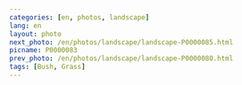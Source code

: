```yaml
---
categories: [en, photos, landscape]
lang: en
layout: photo
next_photo: /en/photos/landscape/landscape-P0000085.html
picname: P0000083
prev_photo: /en/photos/landscape/landscape-P0000080.html
tags: [Bush, Grass]
---
```


